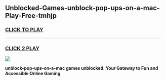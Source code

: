 
## Unblocked-Games-unblock-pop-ups-on-a-mac-Play-Free-tmhjp
<h3>
<a href="https://premium76.site?title=unblock-pop-ups-on-a-mac&ref=20M">CLICK TO PLAY</a></h3>
<hr>

<h3>
<a href="https://premium76.site?title=unblock-pop-ups-on-a-mac&ref=20M">CLICK 2 PLAY</a>
  
</h3>

<a href="https://premium76.site?title=unblock-pop-ups-on-a-mac&ref=19M"><img src="https://clearcache.store/games.png"></a>


**unblock-pop-ups-on-a-mac games unblocked: Your Gateway to Fun and Accessible Online Gaming**

